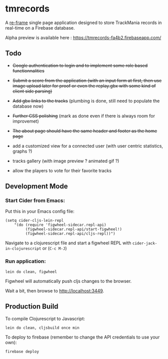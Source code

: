 # tmrecords

A [re-frame](https://github.com/Day8/re-frame) single page application designed to store TrackMania records in real-time on a Firebase database.

Alpha preview is available here : https://tmrecords-fa4b2.firebaseapp.com/

## Todo

- ~~Google authentication to login and to implement some role based functionnalities~~

- ~~Submit a score from the application (with an input form at first, then use image upload later for proof or even the replay.gbx with some kind of client side parsing)~~

- ~~Add gbx links to the tracks~~ (plumbing is done, still need to populate the database now)

- ~~Further CSS polishing~~ (mark as done even if there is always room for improvemet)

- ~~The about page should have the same header and footer as the home page~~

- add a customized view for a connected user (with user centric statistics, graphs ?)

- tracks gallery (with image preview ? animated gif ?)

- allow the players to vote for their favorite tracks

## Development Mode

### Start Cider from Emacs:

Put this in your Emacs config file:

```
(setq cider-cljs-lein-repl
	"(do (require 'figwheel-sidecar.repl-api)
         (figwheel-sidecar.repl-api/start-figwheel!)
         (figwheel-sidecar.repl-api/cljs-repl))")
```

Navigate to a clojurescript file and start a figwheel REPL with `cider-jack-in-clojurescript` or (`C-c M-J`)

### Run application:

```
lein do clean, figwheel
```

Figwheel will automatically push cljs changes to the browser.

Wait a bit, then browse to [http://localhost:3449](http://localhost:3449).

## Production Build


To compile Clojurescript to Javascript:

```
lein do clean, cljsbuild once min
```

To deploy to firebase (remember to change the API credentials to use your own):

```reStructuredText
firebase deploy
```


